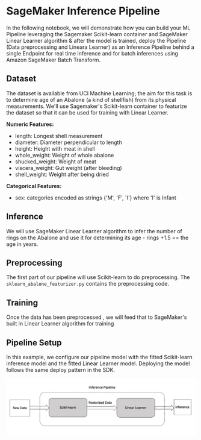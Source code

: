 # SageMaker Inference Pipeline

In the following notebook, we will demonstrate how you can build your ML Pipeline leveraging the Sagemaker Scikit-learn container and SageMaker Linear Learner algorithm & after the model is trained, deploy the Pipeline (Data preprocessing and Lineara Learner) as an Inference Pipeline behind a single Endpoint for real time inference and for batch inferences using Amazon SageMaker Batch Transform.

## Dataset
The dataset is available from UCI Machine Learning; the aim for this task is to determine age of an Abalone (a kind of shellfish) from its physical measurements. We'll use Sagemaker's Scikit-learn container to featurize the dataset so that it can be used for training with Linear Learner.


**Numeric Features:**
* length:  Longest shell measurement
* diameter: Diameter perpendicular to length
* height:  Height with meat in shell
* whole_weight: Weight of whole abalone
* shucked_weight: Weight of meat
* viscera_weight: Gut weight (after bleeding)
* shell_weight: Weight after being dried

**Categorical Features:**
* sex: categories encoded as strings {'M', 'F', 'I'} where 'I' is Infant

## Inference
We will use SageMaker Linear Learner algorithm to infer the number of rings on the Abalone and use it for determining its age - rings +1.5 == the age in years.

## Preprocessing 
The first part of our pipeline will use Scikit-learn to do preprocessing. The `sklearn_abalone_featurizer.py` contains the preprocessing code. 

## Training 

Once the data has been preprocessed , we will feed that to SageMaker's built in Linear Learner algorithm for training

## Pipeline Setup

In this example, we configure our pipeline model with the fitted Scikit-learn inference model and the fitted Linear Learner model. Deploying the model follows the same deploy pattern in the SDK.

![](pipeline.png)







